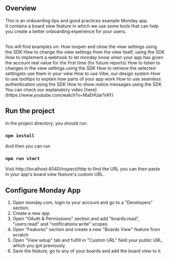 ## Overview
This is an onboarding tips and good practices example Monday app. 
<br>It contains a board view feature in which we use some tools that can help you create a better onboarding experience for your users.

<br>         
You will find examples on:
How toopen and close the view settings using the SDK
How to change the view settings from the view itself, using the SDK 
How to implement a webhook to let monday know when your app has given the account real value for the first time (for future reports) 
How to listen to changes in the view settings using the SDK 
How to retrieve the selected settingsto use them in your view
How to use Vibe, our design system 
How to use tooltips to explain how parts of your app work 
How to use seamless authentication using the SDK 
How to show notice messages using the SDK 

<br>
You can check our explanatory video [here](https://www.youtube.com/watch?v=MaEHUar1rAY)

## Run the project

In the project directory, you should run:

### `npm install`

And then you can run

### `npm run start`

Visit http://localhost:4040/inspect/http to find the URL you can then paste in your app's board view feature's custom URL.

## Configure Monday App 

1. Open monday.com, login to your account and go to a "Developers" section.
2. Create a new app
3. Open "OAuth & Permissions" section and add "boards:read", "users:read" and "notifications:write" scopes
4. Open "Features" section and create a new "Boards View" feature from scratch
5. Open "View setup" tab and fulfill in "Custom URL" field your public URL, which you got previously
6. Save the feature, go to any of your boards and add the board view to it
